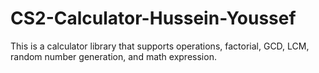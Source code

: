 # CS2-Calculator-Hussein-Youssef

This is a calculator library that supports operations, factorial, GCD, LCM, random number generation, and math expression.
